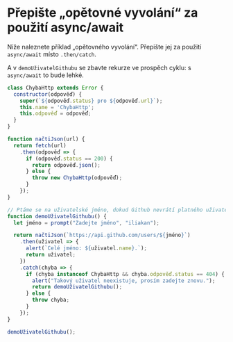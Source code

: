 
# Přepište „opětovné vyvolání“ za použití async/await

Níže naleznete příklad „opětovného vyvolání“. Přepište jej za použití `async/await` místo `.then/catch`.

A v `demoUživatelGithubu` se zbavte rekurze ve prospěch cyklu: s `async/await` to bude lehké.

```js run
class ChybaHttp extends Error {
  constructor(odpověď) {
    super(`${odpověď.status} pro ${odpověď.url}`);
    this.name = 'ChybaHttp';
    this.odpověď = odpověď;
  }
}

function načtiJson(url) {
  return fetch(url)
    .then(odpověď => {
      if (odpověď.status == 200) {
        return odpověď.json();
      } else {
        throw new ChybaHttp(odpověď);
      }
    });
}

// Ptáme se na uživatelské jméno, dokud Github nevrátí platného uživatele
function demoUživatelGithubu() {
  let jméno = prompt("Zadejte jméno", "iliakan");

  return načtiJson(`https://api.github.com/users/${jméno}`)
    .then(uživatel => {
      alert(`Celé jméno: ${uživatel.name}.`);
      return uživatel;
    })
    .catch(chyba => {
      if (chyba instanceof ChybaHttp && chyba.odpověď.status == 404) {
        alert("Takový uživatel neexistuje, prosím zadejte znovu.");
        return demoUživatelGithubu();
      } else {
        throw chyba;
      }
    });
}

demoUživatelGithubu();
```
